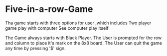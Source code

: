 Five-in-a-row-Game
==================

Tha game starts with three options for user ,which includes 
Two player game
play with computer
See computer play itself

The Game always starts with Black Player.
The User is prompted for the row and column to place it's mark on the 8x8 board.
The User can quit the game any time by pressing '$' sign.
